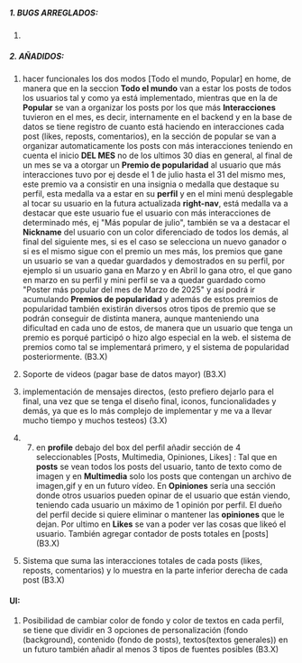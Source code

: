 ##### **1. BUGS ARREGLADOS:**
1. 



##### **2. AÑADIDOS:**

1. hacer funcionales los dos modos [Todo el mundo, Popular]  en home, de manera que en la seccion **Todo el mundo** van a estar los posts de todos los usuarios tal y como ya está implementado, mientras que en la de **Popular** se van a organizar los posts por los que más **Interacciones** tuvieron en el mes, es decir, internamente en el backend y en la base de datos se tiene registro de cuanto está haciendo en interacciones cada post (likes, reposts, comentarios), en la sección de popular se van a organizar automaticamente los posts con más interacciones teniendo en cuenta el inicio **DEL MES** no de los ultimos 30 dias en general, al final de un mes se va a otorgar un **Premio de popularidad** al usuario que más interacciones tuvo por ej desde el 1 de julio hasta el 31 del mismo mes, este premio va a consistir en una insignia o medalla que destaque su perfil, esta medalla va a estar en su **perfil** y en el mini menú desplegable al tocar su usuario en la futura actualizada **right-nav**, está medalla va a destacar que este usuario fue el usuario con más interacciones de determinado més, ej "Más popular de julio", también se va a destacar el **Nickname** del usuario con un color diferenciado de todos los demás, al final del siguiente mes, si es el caso se selecciona un nuevo ganador o si es el mismo sigue con el premio un mes más, los premios que gane un usuario se van a quedar guardados y demostrados en su perfil, por ejemplo si un usuario gana en Marzo y en Abril lo gana otro, el que gano en marzo en su perfil y mini perfil se va a quedar guardado como "Poster más popular del mes de Marzo de 2025" y así podrá ir acumulando **Premios de popularidad** y además de estos premios de popularidad también existirán diversos otros tipos de premio que se podrán conseguir de distinta manera, aunque manteniendo una dificultad en cada uno de estos, de manera que un usuario que tenga un premio es porqué participó o hizo algo especial en la web. el sistema de premios como tal se implementará primero, y el sistema de popularidad posteriormente.   (B3.X)
   
2. Soporte de videos (pagar base de datos mayor) (B3.X)
   
3. implementación de mensajes directos, (esto prefiero dejarlo para el final, una vez que se tenga el diseño final, iconos, funcionalidades y demás, ya que es lo más complejo de implementar y me va a llevar mucho tiempo y muchos testeos) (3.X)
   
4. 7. en **profile** debajo del box del perfil añadir sección de 4 seleccionables [Posts, Multimedia, Opiniones, Likes] : Tal que en **posts** se vean todos los posts del usuario, tanto de texto como de imagen y en **Multimedia** solo los posts que contengan un archivo de imagen,gif y en un futuro vídeo. En **Opiniones** sería una sección donde otros usuarios pueden opinar de el usuario que están viendo, teniendo cada usuario un máximo de 1 opinión por perfil. El dueño del perfil decide si quiere eliminar o mantener las **opiniones** que le dejan. Por ultimo en **Likes** se van a poder ver las cosas que likeó el usuario. También agregar contador de posts totales en [posts] (B3.X)
   
5. Sistema que suma las interacciones totales de cada posts (likes, reposts, comentarios) y lo muestra en la parte inferior derecha de cada post (B3.X)
  


#### **UI:**

1. Posibilidad de cambiar color de fondo y color de textos en cada perfil, se tiene que dividir en 3 opciones de personalización (fondo (background), contenido (fondo de posts), textos(textos generales)) en un futuro también añadir al menos 3 tipos de fuentes posibles (B3.X)





